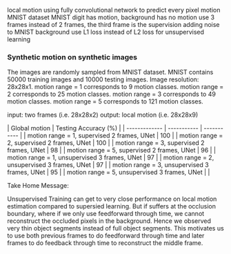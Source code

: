 local motion using fully convolutional network to predict every pixel motion
MNIST dataset
MNIST digit has motion, background has no motion
use 3 frames instead of 2 frames, the third frame is the supervision
adding noise to MNIST background
use L1 loss instead of L2 loss for unsupervised learning

### Synthetic motion on synthetic images
The images are randomly sampled from MNIST dataset.
MNIST contains 50000 training images and 10000 testing images.
Image resolution: 28x28x1.
motion range = 1 corresponds to 9 motion classes.
motion range = 2 corresponds to 25 motion classes.
motion range = 3 corresponds to 49 motion classes.
motion range = 5 corresponds to 121 motion classes.

input: two frames (i.e. 28x28x2)
output: local motion (i.e. 28x28x9)

| Global motion | Testing Accuracy (%) |
| ------------- | ----------- | ----------- |
| motion range = 1, supervised 2 frames, UNet | 100 |
| motion range = 2, supervised 2 frames, UNet | 100 |
| motion range = 3, supervised 2 frames, UNet | 98 |
| motion range = 5, supervised 2 frames, UNet | 96 |
| motion range = 1, unsupervised 3 frames, UNet | 97 |
| motion range = 2, unsupervised 3 frames, UNet | 97 |
| motion range = 3, unsupervised 3 frames, UNet | 95 |
| motion range = 5, unsupervised 3 frames, UNet | |

Take Home Message:

Unsupervised Training can get to very close performance on local motion estimation compared to supersied learning.
But if suffers at the occlusion boundary, where if we only use feedforward through time, we cannot reconstruct the occluded pixels in the background.
Hence we observed very thin object segments instead of full object segments.
This motivates us to use both previous frames to do feedforward through time and later frames to do feedback through time to reconstruct the middle frame.
